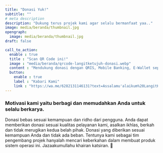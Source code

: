 ```yaml
---
title: "Donasi Yuk!"
subtitle: ""
# meta description
description: "Dukung terus projek kami agar selalu bermanfaat yaa.."
image: media/beranda/thumbnail.jpg
opengraph:
  image: media/beranda/thumbnail.jpg
draft: false

call_to_action:
  enable : true
  title : "Scan QR Code ini!"
  image : "media/beranda/qrcode-langitketujuh-donasi.webp"
  content : "Mendukung donasi dengan QRIS, Mobile Banking, E-Wallet seperti OVO, GoPay, LinkAja, DANA, Shopee Pay, WeChat Pay, Jenius dan E-wallet lainnya. (NMID: ID1021067117882)"
  button:
    enable : true
    label : "Kabari Kami"
    link : "https://wa.me/6282131146131?text=Assalamu'alaikum%20LangitKetujuh.%0ASaya%20mau%20konfirmasi%20donasi%20atas%20nama:%20"
---
```


### Motivasi kami yaitu berbagi dan memudahkan Anda untuk selalu berkarya.

Donasi bebas sesuai kemampuan dan ridho dari pengguna. Anda dapat memberikan donasi sesuai kualitas pelayanan kami, asalkan ikhlas, berkah dan tidak merugikan kedua belah pihak. Donasi yang diberikan sesuai kemampuan Anda dan tidak ada beban. Tentunya kami sebagai tim pengembang projek hanyalah mencari keberkahan dalam membuat produk sistem operasi ini.
Jazaakumullahu khairan katsiran. 🙏
